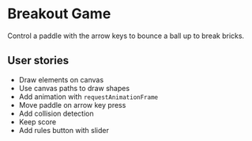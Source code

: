 # Breakout Game

Control a paddle with the arrow keys to bounce a ball up to break bricks.

## User stories

- Draw elements on canvas
- Use canvas paths to draw shapes
- Add animation with `requestAnimationFrame`
- Move paddle on arrow key press
- Add collision detection
- Keep score
- Add rules button with slider
